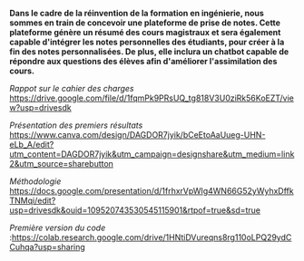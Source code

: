  **Dans le cadre de la réinvention de la formation en ingénierie, nous sommes en train de concevoir une plateforme de prise de notes. Cette plateforme génère un résumé des cours magistraux et sera également capable d'intégrer les notes personnelles des étudiants, pour créer à la fin des notes personnalisées. De plus, elle inclura un chatbot capable de répondre aux questions des élèves afin d'améliorer l'assimilation des cours.**

*Rappot sur le cahier des charges* https://drive.google.com/file/d/1fqmPk9PRsUQ_tg818V3U0ziRk56KoEZT/view?usp=drivesdk 

*Présentation des premiers résultats* https://www.canva.com/design/DAGDOR7jyik/bCeEtoAaUueg-UHN-eLb_A/edit?utm_content=DAGDOR7jyik&utm_campaign=designshare&utm_medium=link2&utm_source=sharebutton

*Méthodologie* https://docs.google.com/presentation/d/1frhxrVpWIg4WN66G52yWyhxDffkTNMqi/edit?usp=drivesdk&ouid=109520743530545115901&rtpof=true&sd=true 

*Première version du code* :https://colab.research.google.com/drive/1HNtiDVureqns8rg110oLPQ29ydCCuhqa?usp=sharing
